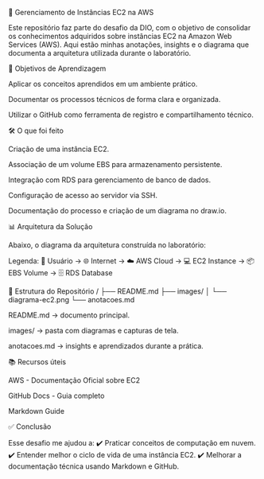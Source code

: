 🚀 Gerenciamento de Instâncias EC2 na AWS

Este repositório faz parte do desafio da DIO, com o objetivo de consolidar os conhecimentos adquiridos sobre instâncias EC2 na Amazon Web Services (AWS).
Aqui estão minhas anotações, insights e o diagrama que documenta a arquitetura utilizada durante o laboratório.

📌 Objetivos de Aprendizagem

Aplicar os conceitos aprendidos em um ambiente prático.

Documentar os processos técnicos de forma clara e organizada.

Utilizar o GitHub como ferramenta de registro e compartilhamento técnico.

🛠️ O que foi feito

Criação de uma instância EC2.

Associação de um volume EBS para armazenamento persistente.

Integração com RDS para gerenciamento de banco de dados.

Configuração de acesso ao servidor via SSH.

Documentação do processo e criação de um diagrama no draw.io.

📊 Arquitetura da Solução

Abaixo, o diagrama da arquitetura construída no laboratório:

Legenda:
👤 Usuário → 🌐 Internet → ☁️ AWS Cloud → 💻 EC2 Instance → 📦 EBS Volume → 🗄️ RDS Database

📂 Estrutura do Repositório
/
├── README.md
├── images/
│   └── diagrama-ec2.png
└── anotacoes.md


README.md → documento principal.

images/ → pasta com diagramas e capturas de tela.

anotacoes.md → insights e aprendizados durante a prática.

📚 Recursos úteis

AWS - Documentação Oficial sobre EC2

GitHub Docs - Guia completo

Markdown Guide

✅ Conclusão

Esse desafio me ajudou a:
✔️ Praticar conceitos de computação em nuvem.
✔️ Entender melhor o ciclo de vida de uma instância EC2.
✔️ Melhorar a documentação técnica usando Markdown e GitHub.
